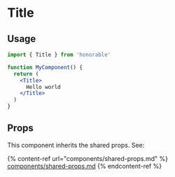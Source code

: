 # Title

## Usage

```jsx
import { Title } from 'honorable'

function MyComponent() {
  return (
    <Title>
      Hello world
    </Title>
  )
}
```

## Props

This component inherits the shared props. See:

{% content-ref url="components/shared-props.md" %}
[components/shared-props.md](components/shared-props.md)
{% endcontent-ref %}


